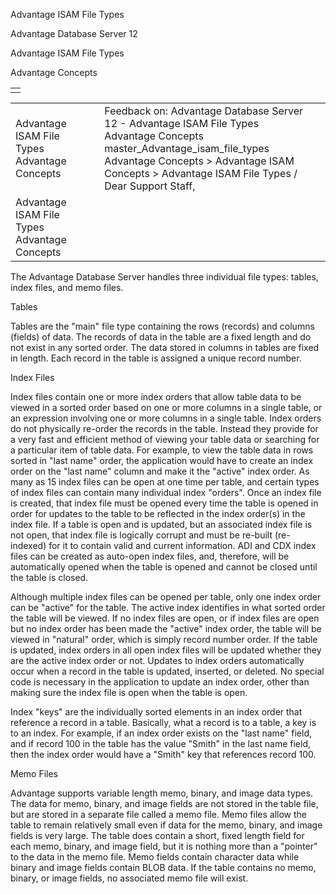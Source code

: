 Advantage ISAM File Types




Advantage Database Server 12  

Advantage ISAM File Types

Advantage Concepts

|  |
| --- |
|  |

|  |  |  |  |  |
| --- | --- | --- | --- | --- |
| Advantage ISAM File Types  Advantage Concepts |  |  | Feedback on: Advantage Database Server 12 - Advantage ISAM File Types Advantage Concepts master\_Advantage\_isam\_file\_types Advantage Concepts > Advantage ISAM Concepts > Advantage ISAM File Types / Dear Support Staff, |  |
| Advantage ISAM File Types  Advantage Concepts |  |  |  |  |

The Advantage Database Server handles three individual file types: tables, index files, and memo files.

Tables

Tables are the "main" file type containing the rows (records) and columns (fields) of data. The records of data in the table are a fixed length and do not exist in any sorted order. The data stored in columns in tables are fixed in length. Each record in the table is assigned a unique record number.

Index Files

Index files contain one or more index orders that allow table data to be viewed in a sorted order based on one or more columns in a single table, or an expression involving one or more columns in a single table. Index orders do not physically re-order the records in the table. Instead they provide for a very fast and efficient method of viewing your table data or searching for a particular item of table data. For example, to view the table data in rows sorted in "last name" order, the application would have to create an index order on the "last name" column and make it the "active" index order. As many as 15 index files can be open at one time per table, and certain types of index files can contain many individual index "orders". Once an index file is created, that index file must be opened every time the table is opened in order for updates to the table to be reflected in the index order(s) in the index file. If a table is open and is updated, but an associated index file is not open, that index file is logically corrupt and must be re-built (re-indexed) for it to contain valid and current information. ADI and CDX index files can be created as auto-open index files, and, therefore, will be automatically opened when the table is opened and cannot be closed until the table is closed.

Although multiple index files can be opened per table, only one index order can be "active" for the table. The active index identifies in what sorted order the table will be viewed. If no index files are open, or if index files are open but no index order has been made the "active" index order, the table will be viewed in "natural" order, which is simply record number order. If the table is updated, index orders in all open index files will be updated whether they are the active index order or not. Updates to index orders automatically occur when a record in the table is updated, inserted, or deleted. No special code is necessary in the application to update an index order, other than making sure the index file is open when the table is open.

Index "keys" are the individually sorted elements in an index order that reference a record in a table. Basically, what a record is to a table, a key is to an index. For example, if an index order exists on the "last name" field, and if record 100 in the table has the value "Smith" in the last name field, then the index order would have a "Smith" key that references record 100.

Memo Files

Advantage supports variable length memo, binary, and image data types. The data for memo, binary, and image fields are not stored in the table file, but are stored in a separate file called a memo file. Memo files allow the table to remain relatively small even if data for the memo, binary, and image fields is very large. The table does contain a short, fixed length field for each memo, binary, and image field, but it is nothing more than a "pointer" to the data in the memo file. Memo fields contain character data while binary and image fields contain BLOB data. If the table contains no memo, binary, or image fields, no associated memo file will exist.